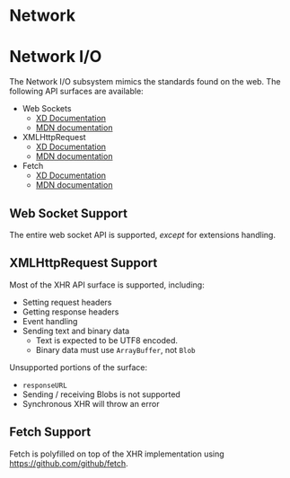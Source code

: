 # Network

# Network I/O

The Network I/O subsystem mimics the standards found on the web. The following API surfaces are available:

* Web Sockets
    * [XD Documentation](/reference/uxp/class/WebSocket/)
    * [MDN documentation](https://developer.mozilla.org/en-US/docs/Web/API/WebSockets_API)
* XMLHttpRequest
    * [XD Documentation](/reference/uxp/class/XMLHttpRequest/)
    * [MDN documentation](https://developer.mozilla.org/en-US/docs/Web/API/XMLHttpRequest)
* Fetch
    * [XD Documentation](/reference/uxp/function/fetch/)
    * [MDN documentation](https://developer.mozilla.org/en-US/docs/Web/API/Fetch_API)

## Web Socket Support

The entire web socket API is supported, _except_ for extensions handling.

## XMLHttpRequest Support

Most of the XHR API surface is supported, including:

* Setting request headers
* Getting response headers
* Event handling
* Sending text and binary data
    * Text is expected to be UTF8 encoded.
    * Binary data must use `ArrayBuffer`, not `Blob`

Unsupported portions of the surface:

* `responseURL`
* Sending / receiving Blobs is not supported
* Synchronous XHR will throw an error


## Fetch Support

Fetch is polyfilled on top of the XHR implementation using https://github.com/github/fetch.